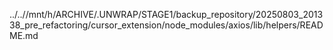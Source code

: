 ../..//mnt/h/ARCHIVE/.UNWRAP/STAGE1/backup_repository/20250803_201338_pre_refactoring/cursor_extension/node_modules/axios/lib/helpers/README.md